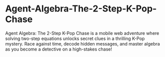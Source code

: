 # Agent-Algebra-The-2-Step-K-Pop-Chase
Agent Algebra: The 2-Step K-Pop Chase is a mobile web adventure where solving two-step equations unlocks secret clues in a thrilling K-Pop mystery. Race against time, decode hidden messages, and master algebra as you become a detective on a high-stakes chase!
